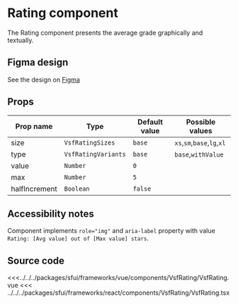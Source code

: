 # Rating component

The Rating component presents the average grade graphically and textually.

## Figma design

See the design on [Figma](https://www.figma.com/file/CWOkbpne0tDpSenT4ZEUTQ/%F0%9F%9B%A0-SFUI-2.0-%7C-Development?node-id=10745%3A9627)

## Props

| Prop name     | Type                | Default value | Possible values            |
| ------------- | ------------------- | ------------- | -------------------------- |
| size          | `VsfRatingSizes`    | `base`        | `xs`,`sm`,`base`,`lg`,`xl` |
| type          | `VsfRatingVariants` | `base`        | `base`,`withValue`         |
| value         | `Number`            | `0`           |                            |
| max           | `Number`            | `5`           |                            |
| halfIncrement | `Boolean`           | `false`       |                            |

## Accessibility notes

Component implements `role="img"` and `aria-label` property with value `Rating: [Avg value] out of [Max value] stars`.

## Source code

<<<../../../packages/sfui/frameworks/vue/components/VsfRating/VsfRating.vue
<<< ../../../packages/sfui/frameworks/react/components/VsfRating/VsfRating.tsx
